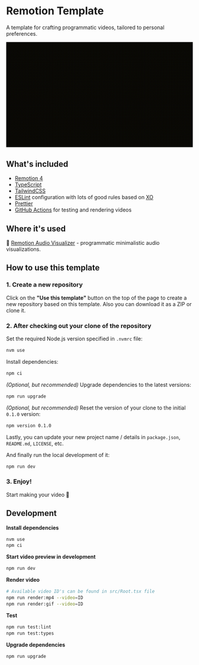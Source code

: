 # Remotion Template

A template for crafting programmatic videos, tailored to personal preferences.

<img src="./docs/hello.gif">

## What's included

- [Remotion 4](https://github.com/remotion-dev/remotion)
- [TypeScript](https://www.typescriptlang.org/)
- [TailwindCSS](https://tailwindcss.com/)
- [ESLint](https://eslint.org/) configuration with lots of good rules based on [XO](https://github.com/xojs/xo)
- [Prettier](https://prettier.io/)
- [GitHub Actions](https://github.com/features/actions) for testing and rendering videos

## Where it's used

🔷 [Remotion Audio Visualizer](https://github.com/satelllte/remotion-audio-visualizer) - programmatic minimalistic audio visualizations.

## How to use this template

### 1. Create a new repository

Click on the **"Use this template"** button on the top of the page to create a new repository based on this template. Also you can download it as a ZIP or clone it.

### 2. After checking out your clone of the repository

Set the required Node.js version specified in `.nvmrc` file:

```sh
nvm use
```

Install dependencies:

```sh
npm ci
```

_(Optional, but recommended)_ Upgrade dependencies to the latest versions:

```sh
npm run upgrade
```

_(Optional, but recommended)_ Reset the version of your clone to the initial `0.1.0` version:

```sh
npm version 0.1.0
```

Lastly, you can update your new project name / details in `package.json`, `README.md`, `LICENSE`, etc.

And finally run the local development of it:

```sh
npm run dev
```

### 3. Enjoy!

Start making your video 🎥

## Development

**Install dependencies**

```sh
nvm use
npm ci
```

**Start video preview in development**

```sh
npm run dev
```

**Render video**

```sh
# Available video ID's can be found in src/Root.tsx file
npm run render:mp4 --video=ID
npm run render:gif --video=ID
```

**Test**

```sh
npm run test:lint
npm run test:types
```

**Upgrade dependencies**

```sh
npm run upgrade
```
